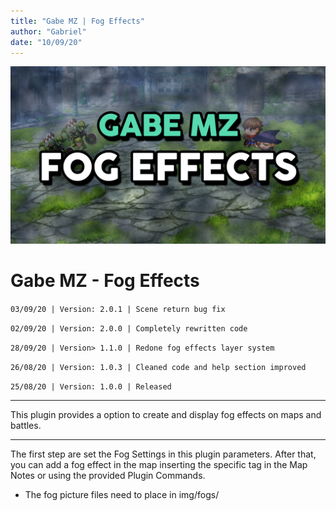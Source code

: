 ```yaml
---
title: "Gabe MZ | Fog Effects"
author: "Gabriel"
date: "10/09/20"
---
```

![Main Thumb](images/Thumb_GMZ_FogEffects.png)

# Gabe MZ - Fog Effects

`03/09/20 | Version: 2.0.1 | Scene return bug fix`

`02/09/20 | Version: 2.0.0 | Completely rewritten code`

`28/09/20 | Version> 1.1.0 | Redone fog effects layer system `

`26/08/20 | Version: 1.0.3 | Cleaned code and help section improved`

`25/08/20 | Version: 1.0.0 | Released`
***

This plugin provides a option to create and display fog effects on maps and battles.

***

The first step are set the Fog Settings in this plugin parameters. After that, you can add a fog effect in the map inserting the specific tag in the Map Notes or using the provided Plugin Commands.

* The fog picture files need to place in img/fogs/